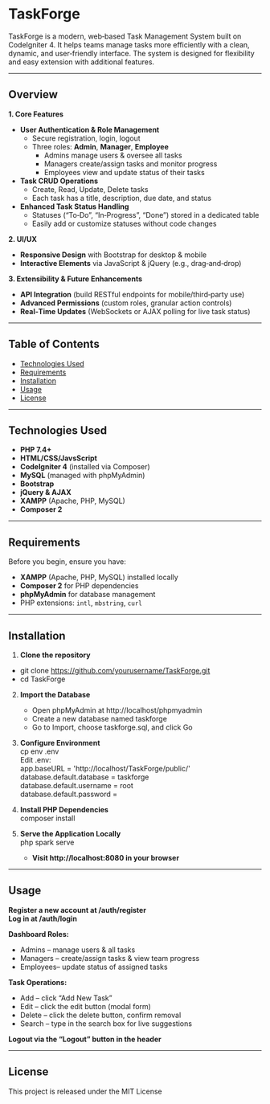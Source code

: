 # TaskForge

TaskForge is a modern, web‑based Task Management System built on CodeIgniter 4. It helps teams manage tasks more efficiently with a clean, dynamic, and user‑friendly interface. The system is designed for flexibility and easy extension with additional features.

---

## Overview

**1. Core Features**  
- **User Authentication & Role Management**  
  - Secure registration, login, logout  
  - Three roles: **Admin**, **Manager**, **Employee**  
    - Admins manage users & oversee all tasks  
    - Managers create/assign tasks and monitor progress  
    - Employees view and update status of their tasks  
- **Task CRUD Operations**  
  - Create, Read, Update, Delete tasks  
  - Each task has a title, description, due date, and status  
- **Enhanced Task Status Handling**  
  - Statuses (“To‑Do”, “In‑Progress”, “Done”) stored in a dedicated table  
  - Easily add or customize statuses without code changes  

**2. UI/UX**  
- **Responsive Design** with Bootstrap for desktop & mobile  
- **Interactive Elements** via JavaScript & jQuery (e.g., drag‑and‑drop)  

**3. Extensibility & Future Enhancements**  
- **API Integration** (build RESTful endpoints for mobile/third‑party use)  
- **Advanced Permissions** (custom roles, granular action controls)  
- **Real‑Time Updates** (WebSockets or AJAX polling for live task status)  

---

## Table of Contents

- [Technologies Used](#technologies-used)  
- [Requirements](#requirements)  
- [Installation](#installation)  
- [Usage](#usage)  
- [License](#license)  

---

## Technologies Used

- **PHP 7.4+**
- **HTML/CSS/JavsScript**
- **CodeIgniter 4** (installed via Composer)  
- **MySQL** (managed with phpMyAdmin)  
- **Bootstrap**  
- **jQuery & AJAX**  
- **XAMPP** (Apache, PHP, MySQL)  
- **Composer 2**  

---

## Requirements

Before you begin, ensure you have:

- **XAMPP** (Apache, PHP, MySQL) installed locally  
- **Composer 2** for PHP dependencies  
- **phpMyAdmin** for database management  
- PHP extensions: `intl`, `mbstring`, `curl`

---

## Installation

1. **Clone the repository**  
- git clone https://github.com/yourusername/TaskForge.git  
- cd TaskForge

2. **Import the Database**  
   - Open phpMyAdmin at http://localhost/phpmyadmin  
   - Create a new database named taskforge  
   - Go to Import, choose taskforge.sql, and click Go

3. **Configure Environment**  
   cp env .env  
   Edit .env:  
   app.baseURL = 'http://localhost/TaskForge/public/'  
   database.default.database = taskforge  
   database.default.username = root  
   database.default.password =

4. **Install PHP Dependencies**  
   composer install

5. **Serve the Application Locally**  
   php spark serve  
   - **Visit http://localhost:8080 in your browser**

---

## Usage

**Register a new account at /auth/register**  
**Log in at /auth/login**  

**Dashboard Roles:**  
-  Admins   – manage users & all tasks  
-  Managers – create/assign tasks & view team progress  
-  Employees– update status of assigned tasks  

**Task Operations:**  
-   Add    – click “Add New Task”  
-   Edit   – click the edit button (modal form)  
-   Delete – click the delete button, confirm removal  
-   Search – type in the search box for live suggestions  

 **Logout via the “Logout” button in the header**

---

## License

This project is released under the MIT License


